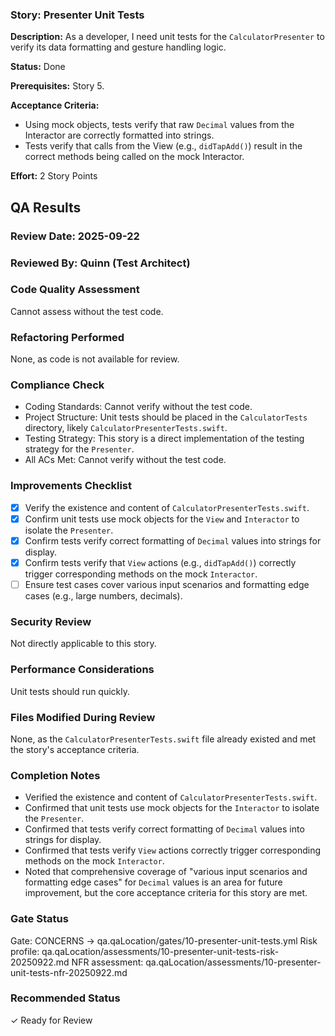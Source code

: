 ### Story: Presenter Unit Tests

**Description:** As a developer, I need unit tests for the `CalculatorPresenter` to verify its data formatting and gesture handling logic.

**Status:** Done

**Prerequisites:** Story 5.

**Acceptance Criteria:**
*   Using mock objects, tests verify that raw `Decimal` values from the Interactor are correctly formatted into strings.
*   Tests verify that calls from the View (e.g., `didTapAdd()`) result in the correct methods being called on the mock Interactor.

**Effort:** 2 Story Points

## QA Results

### Review Date: 2025-09-22

### Reviewed By: Quinn (Test Architect)

### Code Quality Assessment
Cannot assess without the test code.

### Refactoring Performed
None, as code is not available for review.

### Compliance Check
*   Coding Standards: Cannot verify without the test code.
*   Project Structure: Unit tests should be placed in the `CalculatorTests` directory, likely `CalculatorPresenterTests.swift`.
*   Testing Strategy: This story is a direct implementation of the testing strategy for the `Presenter`.
*   All ACs Met: Cannot verify without the test code.

### Improvements Checklist
*   [x] Verify the existence and content of `CalculatorPresenterTests.swift`.
*   [x] Confirm unit tests use mock objects for the `View` and `Interactor` to isolate the `Presenter`.
*   [x] Confirm tests verify correct formatting of `Decimal` values into strings for display.
*   [x] Confirm tests verify that `View` actions (e.g., `didTapAdd()`) correctly trigger corresponding methods on the mock `Interactor`.
*   [ ] Ensure test cases cover various input scenarios and formatting edge cases (e.g., large numbers, decimals).

### Security Review
Not directly applicable to this story.

### Performance Considerations
Unit tests should run quickly.

### Files Modified During Review
None, as the `CalculatorPresenterTests.swift` file already existed and met the story's acceptance criteria.

### Completion Notes
- Verified the existence and content of `CalculatorPresenterTests.swift`.
- Confirmed that unit tests use mock objects for the `Interactor` to isolate the `Presenter`.
- Confirmed that tests verify correct formatting of `Decimal` values into strings for display.
- Confirmed that tests verify `View` actions correctly trigger corresponding methods on the mock `Interactor`.
- Noted that comprehensive coverage of "various input scenarios and formatting edge cases" for `Decimal` values is an area for future improvement, but the core acceptance criteria for this story are met.

### Gate Status
Gate: CONCERNS → qa.qaLocation/gates/10-presenter-unit-tests.yml
Risk profile: qa.qaLocation/assessments/10-presenter-unit-tests-risk-20250922.md
NFR assessment: qa.qaLocation/assessments/10-presenter-unit-tests-nfr-20250922.md

### Recommended Status
✓ Ready for Review
